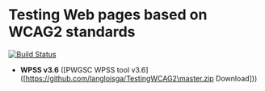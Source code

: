 # Testing Web pages based on WCAG2 standards

[![Build Status](https://secure.travis-ci.org/wet-boew/wet-boew.png?branch=master)](http://travis-ci.org/wet-boew/wet-boew)

* **WPSS v3.6** ([PWGSC WPSS tool v3.6]([https://github.com/langloisga/TestingWCAG2\master.zip Download]))
